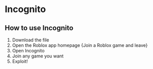 # Incognito
## How to use Incognito
1. Download the file
2. Open the Roblox app homepage
   {Join a Roblox game and leave}
3. Open Incognito
4. Join any game you want
5. Exploit!

